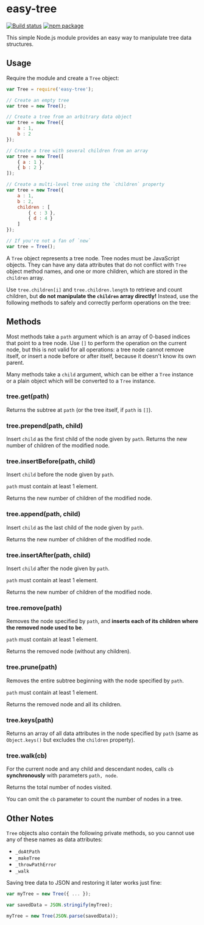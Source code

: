# easy-tree

[![Build status](https://img.shields.io/travis/nylen/easy-tree.svg?style=flat)](https://travis-ci.org/nylen/easy-tree)
[![npm package](http://img.shields.io/npm/v/easy-tree.svg?style=flat)](https://www.npmjs.org/package/easy-tree)

This simple Node.js module provides an easy way to manipulate tree data
structures.

## Usage

Require the module and create a `Tree` object:

```js
var Tree = require('easy-tree');

// Create an empty tree
var tree = new Tree();

// Create a tree from an arbitrary data object
var tree = new Tree({
    a : 1,
    b : 2
});

// Create a tree with several children from an array
var tree = new Tree([
    { a : 1 },
    { b : 2 }
]);

// Create a multi-level tree using the `children` property
var tree = new Tree({
    a : 1,
    b : 2,
    children : [
        { c : 3 },
        { d : 4 }
    ]
});

// If you're not a fan of `new`
var tree = Tree();
```

A `Tree` object represents a tree node.  Tree nodes must be JavaScript objects.
They can have any data attributes that do not conflict with `Tree` object
method names, and one or more children, which are stored in the `children`
array.

Use `tree.children[i]` and `tree.children.length` to retrieve and
count children, but **do not manipulate the `children` array directly!**
Instead, use the following methods to safely and correctly perform operations
on the tree:

## Methods

Most methods take a `path` argument which is an array of 0-based indices that
point to a tree node.  Use `[]` to perform the operation on the current node,
but this is not valid for all operations:  a tree node cannot remove itself, or
insert a node before or after itself, because it doesn't know its own parent.

Many methods take a `child` argument, which can be either a `Tree` instance or
a plain object which will be converted to a `Tree` instance.

### tree.get(path)

Returns the subtree at `path` (or the tree itself, if `path` is `[]`).

### tree.prepend(path, child)

Insert `child` as the first child of the node given by `path`.
Returns the new number of children of the modified node.

### tree.insertBefore(path, child)

Insert `child` before the node given by `path`.

`path` must contain at least 1 element.

Returns the new number of children of the modified node.

### tree.append(path, child)

Insert `child` as the last child of the node given by `path`.

Returns the new number of children of the modified node.

### tree.insertAfter(path, child)

Insert `child` after the node given by `path`.

`path` must contain at least 1 element.

Returns the new number of children of the modified node.

### tree.remove(path)

Removes the node specified by `path`, and **inserts each of its children where
the removed node used to be**.

`path` must contain at least 1 element.

Returns the removed node (without any children).

### tree.prune(path)

Removes the entire subtree beginning with the node specified by `path`.

`path` must contain at least 1 element.

Returns the removed node and all its children.

### tree.keys(path)

Returns an array of all data attributes in the node specified by `path` (same
as `Object.keys()` but excludes the `children` property).

### tree.walk(cb)

For the current node and any child and descendant nodes, calls `cb`
**synchronously** with parameters `path, node`.

Returns the total number of nodes visited.

You can omit the `cb` parameter to count the number of nodes in a tree.

## Other Notes

`Tree` objects also contain the following private methods, so you cannot use
any of these names as data attributes:

- `_doAtPath`
- `_makeTree`
- `_throwPathError`
- `_walk`

Saving tree data to JSON and restoring it later works just fine:

```js
var myTree = new Tree({ ... });

var savedData = JSON.stringify(myTree);

myTree = new Tree(JSON.parse(savedData));
```
